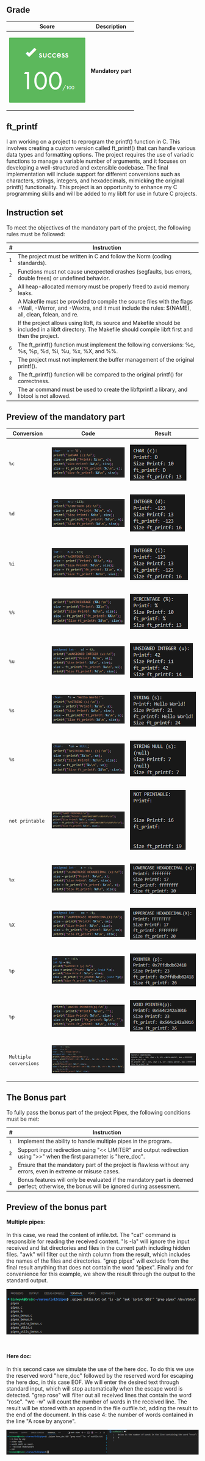 ## Grade

| **Score**           | **Description**     |
|-----------------------|---------------|
| <p align="center"><img width="200px" alt="170px" src="https://github.com/BishopVK/Cursus-42Madrid/blob/main/lvl1/printf/img/Score_100.png"></p> | **Mandatory part**   |


## ft_printf

I am working on a project to reprogram the printf() function in C. This involves creating a custom version called ft_printf() that can handle various data types and formatting options. The project requires the use of variadic functions to manage a variable number of arguments, and it focuses on developing a well-structured and extensible codebase. The final implementation will include support for different conversions such as characters, strings, integers, and hexadecimals, mimicking the original printf() functionality. This project is an opportunity to enhance my C programming skills and will be added to my libft for use in future C projects.


## Instruction set


To meet the objectives of the mandatory part of the project, the following rules must be followed:

| **#** | **Instruction**                                                                                                                                                         |
| ----- | ----------------------------------------------------------------------------------------------------------------------------------------------------------------------- |
|  `1`  | The project must be written in C and follow the Norm (coding standards).                                                                                                |
|  `2`  | Functions must not cause unexpected crashes (segfaults, bus errors, double frees) or undefined behavior.                                                                |
|  `3`  | All heap-allocated memory must be properly freed to avoid memory leaks.                                                                                                 |
|  `4`  | A Makefile must be provided to compile the source files with the flags -Wall, -Werror, and -Wextra, and it must include the rules: $(NAME), all, clean, fclean, and re. |
|  `5`  | If the project allows using libft, its source and Makefile should be included in a libft directory. The Makefile should compile libft first and then the project.       |
|  `6`  | The ft_printf() function must implement the following conversions: %c, %s, %p, %d, %i, %u, %x, %X, and %%.                                                              |
|  `7`  | The project must not implement the buffer management of the original printf().                                                                                          |
|  `8`  | The ft_printf() function will be compared to the original printf() for correctness.                                                                                     |
|  `9`  | The ar command must be used to create the libftprintf.a library, and libtool is not allowed.                                                                            |


## Preview of the mandatory part

| Conversion  | Code                         | Result                                                 |
| ----------- | ----------------------------------- | ------------------------------------------------------ |
|    `%c`     | <p align="left"><img src="https://github.com/BishopVK/Cursus-42Madrid/blob/main/lvl1/printf/img/char_code.png"></p> | <p align="left"><img src="https://github.com/BishopVK/Cursus-42Madrid/blob/main/lvl1/printf/img/char_result.png"></p> |
|    `%d`     | <p align="left"><img src="https://github.com/BishopVK/Cursus-42Madrid/blob/main/lvl1/printf/img/integer_d_code.png"></p> | <p align="left"><img src="https://github.com/BishopVK/Cursus-42Madrid/blob/main/lvl1/printf/img/integer_d_result.png"></p> |
|    `%i`     | <p align="left"><img src="https://github.com/BishopVK/Cursus-42Madrid/blob/main/lvl1/printf/img/integer_i_code.png"></p> | <p align="left"><img src="https://github.com/BishopVK/Cursus-42Madrid/blob/main/lvl1/printf/img/integer_i_result.png"></p> |
|    `%%`     | <p align="left"><img src="https://github.com/BishopVK/Cursus-42Madrid/blob/main/lvl1/printf/img/percentage_code.png"></p> | <p align="left"><img src="https://github.com/BishopVK/Cursus-42Madrid/blob/main/lvl1/printf/img/percentage_result.png"></p> |
|    `%u`     | <p align="left"><img src="https://github.com/BishopVK/Cursus-42Madrid/blob/main/lvl1/printf/img/unsigned_int_code.png"></p> | <p align="left"><img src="https://github.com/BishopVK/Cursus-42Madrid/blob/main/lvl1/printf/img/unsigned_int_result.png"></p> |
|    `%s`     | <p align="left"><img src="https://github.com/BishopVK/Cursus-42Madrid/blob/main/lvl1/printf/img/string_code.png"></p> | <p align="left"><img src="https://github.com/BishopVK/Cursus-42Madrid/blob/main/lvl1/printf/img/string_result.png"></p> |
|    `%s`     | <p align="left"><img src="https://github.com/BishopVK/Cursus-42Madrid/blob/main/lvl1/printf/img/string_null_code.png"></p> | <p align="left"><img src="https://github.com/BishopVK/Cursus-42Madrid/blob/main/lvl1/printf/img/string_null_result.png"></p> |
|`not printable` | <p align="left"><img src="https://github.com/BishopVK/Cursus-42Madrid/blob/main/lvl1/printf/img/not_printable_code.png"></p> | <p align="left"><img src="https://github.com/BishopVK/Cursus-42Madrid/blob/main/lvl1/printf/img/not_printable_result.png"></p> |
|    `%x`     | <p align="left"><img src="https://github.com/BishopVK/Cursus-42Madrid/blob/main/lvl1/printf/img/lowercase_hexadecimal_code.png"></p> | <p align="left"><img src="https://github.com/BishopVK/Cursus-42Madrid/blob/main/lvl1/printf/img/lowercase_hexadecimal_result.png"></p> |
|    `%X`     | <p align="left"><img src="https://github.com/BishopVK/Cursus-42Madrid/blob/main/lvl1/printf/img/uppercase_hexadecimal_code.png"></p> | <p align="left"><img src="https://github.com/BishopVK/Cursus-42Madrid/blob/main/lvl1/printf/img/uppercase_hexadecimal_result.png"></p> |
|    `%p`     | <p align="left"><img src="https://github.com/BishopVK/Cursus-42Madrid/blob/main/lvl1/printf/img/pointer_code.png"></p> | <p align="left"><img src="https://github.com/BishopVK/Cursus-42Madrid/blob/main/lvl1/printf/img/pointer_result.png"></p> |
|    `%p`     | <p align="left"><img src="https://github.com/BishopVK/Cursus-42Madrid/blob/main/lvl1/printf/img/pointer_void_code.png"></p> | <p align="left"><img src="https://github.com/BishopVK/Cursus-42Madrid/blob/main/lvl1/printf/img/pointer_void_result.png"></p> |
| `Multiple conversions`  | <p align="left"><img src="https://github.com/BishopVK/Cursus-42Madrid/blob/main/lvl1/printf/img/multiple_code.png"></p> | <p align="left"><img src="https://github.com/BishopVK/Cursus-42Madrid/blob/main/lvl1/printf/img/multiple_result.png"></p> |


## The Bonus part

<p>To fully pass the bonus part of the project Pipex, the following conditions must be met:</p>

| **#** | **Instruction**                                                                                                                        |
| ----- | -------------------------------------------------------------------------------------------------------------------------------------- |
|  `1`  | Implement the ability to handle multiple pipes in the program..                                                                        |
|  `2`  | Support input redirection using "<< LIMITER" and output redirection using ">>" when the first parameter is "here_doc".                 |
|  `3`  | Ensure that the mandatory part of the project is flawless without any errors, even in extreme or misuse cases.                         |
|  `4`  | Bonus features will only be evaluated if the mandatory part is deemed perfect; otherwise, the bonus will be ignored during assessment. |


## Preview of the bonus part

**Multiple pipes:**
<br>
<br>
In this case, we read the content of infile.txt. The "cat" command is responsible for reading the received content. "ls -la" will ignore the input received and list directories and files in the current path including hidden files. "awk" will filter out the ninth column from the result, which includes the names of the files and directories. "grep pipex" will exclude from the final result anything that does not contain the word "pipex". Finally and for convenience for this example, we show the result through the output to the standard output.

<p align="center">
<img src="https://github.com/BishopVK/Cursus-42Madrid/blob/main/lvl2/pipex/img/bonus.png">
</p>
<br>


**Here doc:**
<br>
<br>
In this second case we simulate the use of the here doc.
To do this we use the reserved word "here_doc" followed by the reserved word for escaping the here doc, in this case EOF.
We will enter the desired text through standard input, which will stop automatically when the escape word is detected. "grep rose" will filter out all received lines that contain the word "rose". "wc -w" will count the number of words in the received line. The result will be stored with an append in the file outfile.txt, adding the result to the end of the document. In this case 4: the number of words contained in the line "A rose by anyone".

<p align="center">
<img src="https://github.com/BishopVK/Cursus-42Madrid/blob/main/lvl2/pipex/img/here_doc.png">
</p>